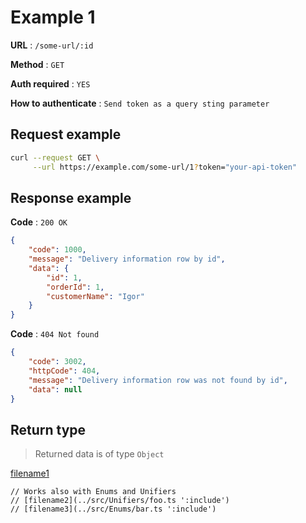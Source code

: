 # Example 1

**URL** : `/some-url/:id`

**Method** : `GET`

**Auth required** : `YES`

**How to authenticate** : `Send token as a query sting parameter`

## Request example
```bash
curl --request GET \
     --url https://example.com/some-url/1?token="your-api-token"
```

## Response example

**Code** : `200 OK`

```json
{
    "code": 1000,
    "message": "Delivery information row by id",
    "data": {
        "id": 1,
        "orderId": 1,
        "customerName": "Igor"
    }
}
```

**Code** : `404 Not found`

```json
{
	"code": 3002,
	"httpCode": 404,
	"message": "Delivery information row was not found by id",
	"data": null
}
```

## Return type

> Returned data is of type `Object`

[filename1](../src/Types/ExampleType.ts ':include')


```
// Works also with Enums and Unifiers
// [filename2](../src/Unifiers/foo.ts ':include')
// [filename3](../src/Enums/bar.ts ':include')
```
